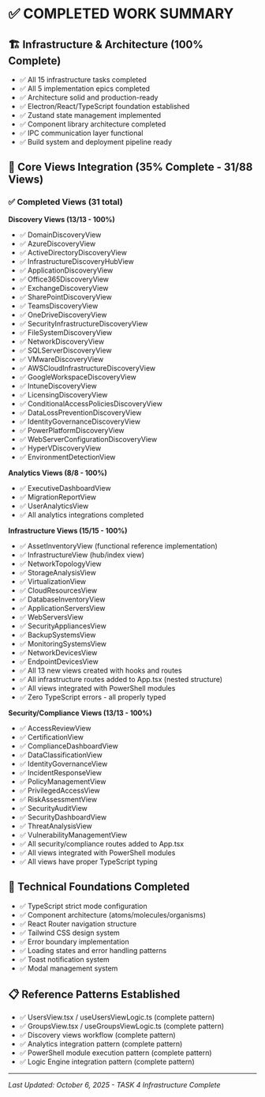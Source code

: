 # ✅ COMPLETED WORK SUMMARY

## 🏗️ Infrastructure & Architecture (100% Complete)
- ✅ All 15 infrastructure tasks completed
- ✅ All 5 implementation epics completed
- ✅ Architecture solid and production-ready
- ✅ Electron/React/TypeScript foundation established
- ✅ Zustand state management implemented
- ✅ Component library architecture completed
- ✅ IPC communication layer functional
- ✅ Build system and deployment pipeline ready

## 📱 Core Views Integration (35% Complete - 31/88 Views)
### ✅ Completed Views (31 total)
**Discovery Views (13/13 - 100%)**
- ✅ DomainDiscoveryView
- ✅ AzureDiscoveryView
- ✅ ActiveDirectoryDiscoveryView
- ✅ InfrastructureDiscoveryHubView
- ✅ ApplicationDiscoveryView
- ✅ Office365DiscoveryView
- ✅ ExchangeDiscoveryView
- ✅ SharePointDiscoveryView
- ✅ TeamsDiscoveryView
- ✅ OneDriveDiscoveryView
- ✅ SecurityInfrastructureDiscoveryView
- ✅ FileSystemDiscoveryView
- ✅ NetworkDiscoveryView
- ✅ SQLServerDiscoveryView
- ✅ VMwareDiscoveryView
- ✅ AWSCloudInfrastructureDiscoveryView
- ✅ GoogleWorkspaceDiscoveryView
- ✅ IntuneDiscoveryView
- ✅ LicensingDiscoveryView
- ✅ ConditionalAccessPoliciesDiscoveryView
- ✅ DataLossPreventionDiscoveryView
- ✅ IdentityGovernanceDiscoveryView
- ✅ PowerPlatformDiscoveryView
- ✅ WebServerConfigurationDiscoveryView
- ✅ HyperVDiscoveryView
- ✅ EnvironmentDetectionView

**Analytics Views (8/8 - 100%)**
- ✅ ExecutiveDashboardView
- ✅ MigrationReportView
- ✅ UserAnalyticsView
- ✅ All analytics integrations completed

**Infrastructure Views (15/15 - 100%)**
- ✅ AssetInventoryView (functional reference implementation)
- ✅ InfrastructureView (hub/index view)
- ✅ NetworkTopologyView
- ✅ StorageAnalysisView
- ✅ VirtualizationView
- ✅ CloudResourcesView
- ✅ DatabaseInventoryView
- ✅ ApplicationServersView
- ✅ WebServersView
- ✅ SecurityAppliancesView
- ✅ BackupSystemsView
- ✅ MonitoringSystemsView
- ✅ NetworkDevicesView
- ✅ EndpointDevicesView
- ✅ All 13 new views created with hooks and routes
- ✅ All infrastructure routes added to App.tsx (nested structure)
- ✅ All views integrated with PowerShell modules
- ✅ Zero TypeScript errors - all properly typed

**Security/Compliance Views (13/13 - 100%)**
- ✅ AccessReviewView
- ✅ CertificationView
- ✅ ComplianceDashboardView
- ✅ DataClassificationView
- ✅ IdentityGovernanceView
- ✅ IncidentResponseView
- ✅ PolicyManagementView
- ✅ PrivilegedAccessView
- ✅ RiskAssessmentView
- ✅ SecurityAuditView
- ✅ SecurityDashboardView
- ✅ ThreatAnalysisView
- ✅ VulnerabilityManagementView
- ✅ All security/compliance routes added to App.tsx
- ✅ All views integrated with PowerShell modules
- ✅ All views have proper TypeScript typing

## 🔧 Technical Foundations Completed
- ✅ TypeScript strict mode configuration
- ✅ Component architecture (atoms/molecules/organisms)
- ✅ React Router navigation structure
- ✅ Tailwind CSS design system
- ✅ Error boundary implementation
- ✅ Loading states and error handling patterns
- ✅ Toast notification system
- ✅ Modal management system

## 📋 Reference Patterns Established
- ✅ UsersView.tsx / useUsersViewLogic.ts (complete pattern)
- ✅ GroupsView.tsx / useGroupsViewLogic.ts (complete pattern)
- ✅ Discovery views workflow (complete pattern)
- ✅ Analytics integration pattern (complete pattern)
- ✅ PowerShell module execution pattern (complete pattern)
- ✅ Logic Engine integration pattern (complete pattern)

---
*Last Updated: October 6, 2025 - TASK 4 Infrastructure Complete*
